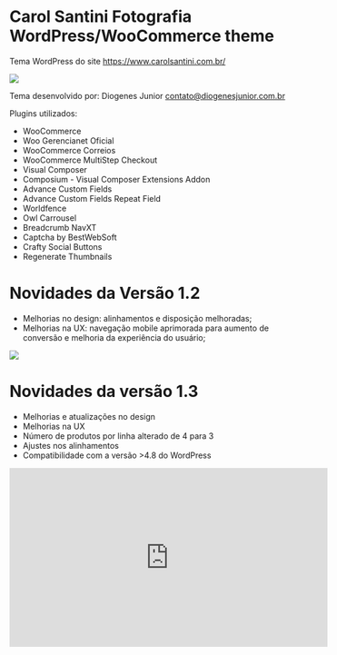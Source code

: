 # Carol Santini Fotografia WordPress/WooCommerce theme
Tema WordPress do site https://www.carolsantini.com.br/

<img src="https://www.carolsantini.com.br/capa-site.jpg" />

Tema desenvolvido por: Diogenes Junior contato@diogenesjunior.com.br

Plugins utilizados:

+ WooCommerce
+ Woo Gerencianet Oficial
+ WooCommerce Correios
+ WooCommerce MultiStep Checkout
+ Visual Composer
+ Composium - Visual Composer Extensions Addon
+ Advance Custom Fields
+ Advance Custom Fields Repeat Field
+ Worldfence
+ Owl Carrousel
+ Breadcrumb NavXT
+ Captcha by BestWebSoft
+ Crafty Social Buttons
+ Regenerate Thumbnails

# Novidades da Versão 1.2

+ Melhorias no design: alinhamentos e disposição melhoradas;
+ Melhorias na UX: navegação mobile aprimorada para aumento de conversão e melhoria da experiência do usuário;

<img src="https://www.carolsantini.com.br/mobile.jpeg" />

# Novidades da versão 1.3

+ Melhorias e atualizações no design
+ Melhorias na UX
+ Número de produtos por linha alterado de 4 para 3
+ Ajustes nos alinhamentos
+ Compatibilidade com a versão >4.8 do WordPress

<iframe width="560" height="315" src="https://www.youtube.com/embed/jFeh3-R-eM0" frameborder="0" allowfullscreen></iframe>

